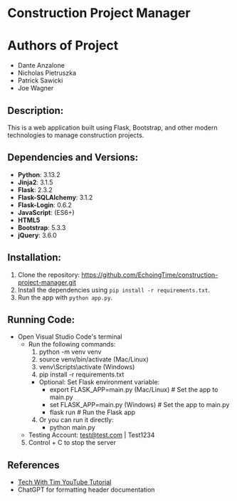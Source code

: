 # Construction Project Manager

# Authors of Project

- Dante Anzalone
- Nicholas Pietruszka
- Patrick Sawicki
- Joe Wagner

## Description:

This is a web application built using Flask, Bootstrap, and other modern technologies to manage construction projects.

## Dependencies and Versions:

- **Python**: 3.13.2
- **Jinja2**: 3.1.5
- **Flask**: 2.3.2
- **Flask-SQLAlchemy**: 3.1.2
- **Flask-Login**: 0.6.2
- **JavaScript**: (ES6+)
- **HTML5**
- **Bootstrap**: 5.3.3
- **jQuery**: 3.6.0

## Installation:

1. Clone the repository: https://github.com/EchoingTime/construction-project-manager.git
2. Install the dependencies using `pip install -r requirements.txt`.
3. Run the app with `python app.py`.

## Running Code:

- Open Visual Studio Code's terminal
  - Run the following commands:
    1. python -m venv venv
    2. source venv/bin/activate (Mac/Linux)
    3. venv\Scripts\activate (Windows)
    4. pip install -r requirements.txt
    - Optional: Set Flask environment variable:
      - export FLASK_APP=main.py (Mac/Linux) # Set the app to main.py
      - set FLASK_APP=main.py (Windows) # Set the app to main.py
      - flask run # Run the Flask app
    4. Or you can run it directly:
       - python main.py
  - Testing Account: test@test.com | Test1234
  5. Control + C to stop the server

## References

- [Tech With Tim YouTube Tutorial](https://www.youtube.com/watch?v=dam0GPOAvVI&ab_channel=TechWithTim)
- ChatGPT for formatting header documentation
